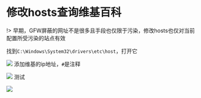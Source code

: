 # 修改hosts查询维基百科

!> 早期，GFW屏蔽的网址不是很多且手段也仅限于污染，修改hosts也仅对当前配置所受污染的站点有效

找到`C:\Windows\System32\drivers\etc\host`，打开它

<!-- ![](http://p3.cdn.img9.top/ipfs/QmeUhmaHpUSiQP9hgA4Y5gEsoufqF5u3o9zVrGftWJQx4T?3.png) -->

![](https://raw.githubusercontent.com/hoodiearon/fq-book/master/docs/images/2018-04-30_090747.png)
添加维基的ip地址，`#`是注释

<!-- ![](https://ipfs.io/ipfs/QmfBgmHvkYXor6gJtvpz93psQAvTm4zsFB2qMK2NtNszYR?2.png) -->

![](https://raw.githubusercontent.com/hoodiearon/fq-book/master/docs/images/2018-04-30_091155.png)
测试

<!-- ![](https://ipfs.io/ipfs/QmT5DKfhyTteW4NWPQfb657YEz2jeuoESmmpZgLXJ3Dkd3?4.png) -->

![](https://raw.githubusercontent.com/hoodiearon/fq-book/master/docs/images/2018-04-30_092057.png)



